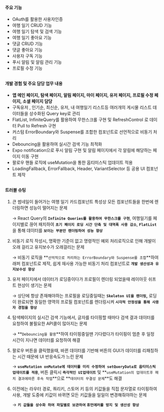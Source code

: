 #### 주요 기능

- OAuth를 활용한 사용자인증
- 여행 일기 CRUD 기능
- 여행 일기 탐색 및 검색 기능
- 여행 일기 좋아요 기능
- 댓글 CRUD 기능
- 댓글 좋아요 기능
- 사용자 구독 기능
- 푸시 알림 및 알림 관리 기능
- 프로필 수정 기능

##

#### 개발 경험 및 주요 담당 업무 내용

- **앱 메인 페이지, 탐색 페이지, 알림 페이지, 마이 페이지, 유저 페이지, 프로필 수정 페이지, 소셜 페이지 담당**
- 구독유저 , 인기순, 최신순, 유저, 내 여행일기 리스트등 여러개의 게시물 리스트 데이터들을 상수화된 Query key로 관리
- FlatList, InfiniteQuery를 활용하여 무한스크롤 구현 및 RefreshControl 로 데이터 Pull to Refresh 구현
- 커스텀 ErrorBoundary와 Suspense를 조합한 컴포넌트로 선언적으로 비동기 처리
- Debouncing을 활용하여 실시간 검색 기능 최적화
- Expo notification으로 푸시 알림 구현 및 알림 페이지에서 각 알림에 해당하는 페이지 이동 구현
- 팔로우 핸들 로직에 useMutation을 통한 옵티미스틱 업데이트 적용
- LoadingFallback, ErrorFallback, Header, VariantSelector 등 공용 UI 컴포넌트 제작

##

#### 트러블 슈팅

1. 큰 썸네일이 들어가는 여행 일기 카드컴포넌트 특성상 모든 컴포넌트들을 한번에 렌더링하면 성능이 떨어지는 문제

   → React Query의 **`Infinite Queries를 활용하여 무한스크롤 구현`**, 여행일기를 페이지별로 끊어 패치하여 **`초기 페이지 로딩 시간 단축 및 대역폭 사용 감소`**, **`FlatList`** 을 통해 데이터를 **`보이는 부분만 렌더링하여 성능 향상`**

2. 비동기 로직 작성시, 명확한 기준이 없고 명령적인 예외 처리로직으로 인해 개발이 오래 걸리고 유지보수가 오래걸리는 문제

   → 비동기 로직을 **`선억적으로 처리하는 ErrorBoundary와 Suspense를 조합`**하여 래퍼 컴포넌트로 제작, 쉽게 재사용 가능한 비동기 처리 컴포넌트로 **`개발 생산성과 유지보수성 향상`**

3. 유저 페이지에서 데이터가 로딩중이다가 프로필이 렌더링 되었을때 레이아웃 쉬프트 현상이 생기는 문제

   → 상단에 항상 존재해야하는 프로필을 로딩중일때는 **`Skeleton UI을 렌더링`,** 로딩이 완료되면 동일한 영역의 프로필 컴포넌트를 렌더링시켜 **`시각적 안정성을 통해 사용자 경험을 향상`**

4. 탐색페이지의 실시간 검색 기능에서, 글자를 타이핑할 때마다 검색 결과 데이터를 요청하여 불필요한 API콜이 많아지는 문제

   → **`Debouncing을 활용`**하여 타이핑중일땐 기다렸다가 타이핑이 멈춘 후 일정 시간이 지나면 데이터를 요청하여 해결

5. 팔로우 버튼을 클릭했을때, 바뀐 데이터를 기반해 버튼의 GUI가 데이터를 리패칭하는 시간 때문에 UI 반응속도가 느린 문제

   → **`useMutation onMutate에 데이터를 미리 수정하여 setQueryData로 옵티미스틱 업데이트를 적용`**, 버튼 클릭시 **`즉각적인 UI업데이트`** 및 **`useMutation의 업데이트후 패치 결과에따른 후속 작업`**으로 **`데이터의 무결성 문제`**도 해결

6. 이전에는 라우터 경로, 쿼리키, 스토어 키 등의 키값들을 직접 문자열로 타이핑하여 사용, 개발 도중에 키값이 바뀌면 모든 키값들을 일일이 변경해줘야하는 문제

   → **`키 값들을 상수화 하여 파일별로 보관하여`** **`휴먼에러를 방지 및 생산성 향상`**
